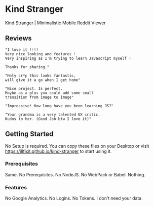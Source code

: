 # Kind Stranger
Kind Stranger | Minimalistic Mobile Reddit Viewer

## Reviews

```
"I love it !!!!
Very nice looking and features !
Very inspiring as I'm trying to learn Javascript myself !

Thanks for sharing."
```

```
"Holy cr*p this looks fantastic, 
will give it a go when I get home"
```

```
"Nice project. Is perfect. 
Maybe as a plus you could add some small 
transition from image to image"
```

```
"Impressive! How long have you been learning JS?"
```

```
"Your grandma is a very talented UX critic. 
Kudos to her. (Good Job btw I love it)"
```

## Getting Started
No Setup is required. You can copy these files on your Desktop 
or visit https://illfixit.github.io/kind-stranger to start using it.

### Prerequisites
Same. No Prerequisites. No NodeJS. No WebPack or Babel. Nothing.

### Features
No Google Analytics. No Logins. No Tokens. I don't need your data.

